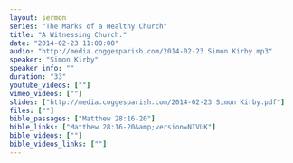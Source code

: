 ```yaml
---
layout: sermon
series: "The Marks of a Healthy Church"
title: "A Witnessing Church."
date: "2014-02-23 11:00:00"
audio: "http://media.coggesparish.com/2014-02-23 Simon Kirby.mp3"
speaker: "Simon Kirby"
speaker_info: ""
duration: "33"
youtube_videos: [""]
vimeo_videos: [""]
slides: ["http://media.coggesparish.com/2014-02-23 Simon Kirby.pdf"]
files: [""]
bible_passages: ["Matthew 28:16-20"]
bible_links: ["Matthew 28:16-20&amp;version=NIVUK"]
bible_videos: [""]
bible_videos_links: [""]
---
```

